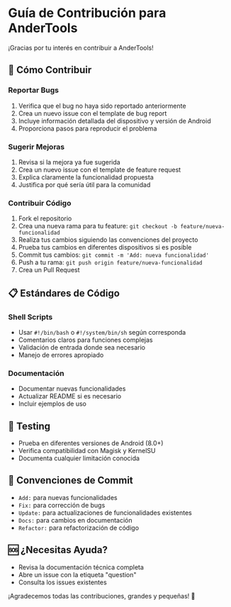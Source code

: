 # Guía de Contribución para AnderTools

¡Gracias por tu interés en contribuir a AnderTools! 

## 🤝 Cómo Contribuir

### Reportar Bugs
1. Verifica que el bug no haya sido reportado anteriormente
2. Crea un nuevo issue con el template de bug report
3. Incluye información detallada del dispositivo y versión de Android
4. Proporciona pasos para reproducir el problema

### Sugerir Mejoras
1. Revisa si la mejora ya fue sugerida
2. Crea un nuevo issue con el template de feature request
3. Explica claramente la funcionalidad propuesta
4. Justifica por qué sería útil para la comunidad

### Contribuir Código
1. Fork el repositorio
2. Crea una nueva rama para tu feature: `git checkout -b feature/nueva-funcionalidad`
3. Realiza tus cambios siguiendo las convenciones del proyecto
4. Prueba tus cambios en diferentes dispositivos si es posible
5. Commit tus cambios: `git commit -m 'Add: nueva funcionalidad'`
6. Push a tu rama: `git push origin feature/nueva-funcionalidad`
7. Crea un Pull Request

## 📋 Estándares de Código

### Shell Scripts
- Usar `#!/bin/bash` o `#!/system/bin/sh` según corresponda
- Comentarios claros para funciones complejas
- Validación de entrada donde sea necesario
- Manejo de errores apropiado

### Documentación
- Documentar nuevas funcionalidades
- Actualizar README si es necesario
- Incluir ejemplos de uso

## 🧪 Testing

- Prueba en diferentes versiones de Android (8.0+)
- Verifica compatibilidad con Magisk y KernelSU
- Documenta cualquier limitación conocida

## 📝 Convenciones de Commit

- `Add:` para nuevas funcionalidades
- `Fix:` para corrección de bugs
- `Update:` para actualizaciones de funcionalidades existentes
- `Docs:` para cambios en documentación
- `Refactor:` para refactorización de código

## 🆘 ¿Necesitas Ayuda?

- Revisa la documentación técnica completa
- Abre un issue con la etiqueta "question"
- Consulta los issues existentes

¡Agradecemos todas las contribuciones, grandes y pequeñas! 🎉
